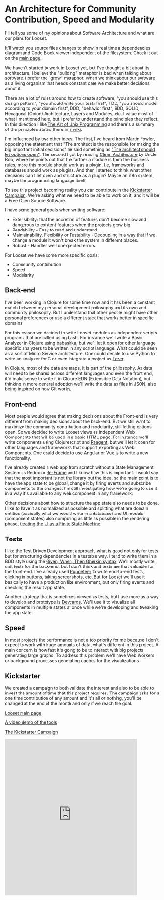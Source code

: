 # An Architecture for Community Contribution, Speed and Modularity
I'll tell you some of my opinions about Software Architecture and what are our plans for Looset.

It'll watch you source files changes to show in real time a dependencies diagram and Code Block viewer independent of the filesystem. Check it out on the [main page](https://jponline.github.io/looset-landing/).

We haven't started to work in Looset yet, but I've thought a bit about its architecture. I believe the "building" metaphor is bad when talking about software, I prefer the "grow" metaphor. When we think about our software as a living organism that needs constant care we make better decisions about it.

There are a lot of rules around how to create software, "you should use this design pattern", "you should write your tests first", TDD, "you should model according to your domain first", DDD, "behavior first", BDD, SOLID, Hexagonal (Onion) Architecture, Layers and Modules, etc. I value most of what I mentioned here, but I prefer to understand the principles they reflect. In this direction I like [The Art of Unix Programming](http://catb.org/~esr/writings/taoup/html/) and there's a summary of the principles stated there in [a wiki](https://en.wikipedia.org/wiki/Unix_philosophy#Eric_Raymond's_17_Unix_Rules).

I'm influenced by two other ideas: The first, I've heard from Martin Fowler, opposing the statement that "The architect is the responsible for making the big important initial decisions" he said something as ["The architect should let options open"](https://martinfowler.com/articles/oss-lockin.html). The second I got by reading [Clean Architecture](https://www.oreilly.com/library/view/clean-architecture-a/9780134494272/#toc) by Uncle Bob, where he points out that the farther a module is from the business rules, more this module should work as a plugin. I.e, frameworks and databases should work as plugins. And then I started to think what other decisions can I let open and structure as a plugin? Maybe an i18n system, maybe the programming language itself.

To see this project becoming reality you can contribute in the [Kickstarter Campaign](https://www.kickstarter.com/projects/looset-team/looset?ref=1i0fmm). We're asking what we need to be able to work on it, and it will be a Free Open Source Software.

I have some general goals when writing software:
- Extensibility: that the accretion of features don't become slow and dangerous to existent features when the projects grow big.
- Readability - Easy to read and understand.
- Maintainability, Flexibility or Testability - Decoupling in a way that if we change a module it won't break the system in different places.
- Robust - Handles well unexpected errors.

For Looset we have some more specific goals:
- Community contribution
- Speed
- Modularity

## Back-end
I've been working in Clojure for some time now and it has been a constant match between my personal development philosophy and its own and community philosophy. But I understand that other people might have other personal preferences or use a different stack that works better in specific domains.

For this reason we decided to write Looset modules as independent scripts programs that are called using bash. For instance we'll write a Basic Analyzer in Clojure using [babashka](https://github.com/borkdude/babashka), but we'll let it open for other language specific analyzers to be written in any script language. What could be seen as a sort of Micro Service architecture. One could decide to use Python to write an analyzer for C or even integrate a project as [Lezer](https://lezer.codemirror.net/).

In Clojure, most of the data are maps, it is part of the philosophy. As data will need to be shared across different languages and even the front end, it'd make sense to write it in Clojure EDN (Extensible Data Notation), but thinking in more general adoption we'll write the data as files in JSON, also being inspired on how Git works.

## Front-end
Most people would agree that making decisions about the Front-end is very different from making decisions about the back-end. But we still want to maximize the community contribution and modularity, still letting options open. So we decided to write Looset views as independent Web Components that will be used in a basic HTML page. For instance we'll write components using Clojurescript and [Reagent](https://reagent-project.github.io/), but we'll let it open for other languages and frameworks that support exporting as Web Components. One could decide to use Angular or Vue.js to write a new functionality.

I've already created a web app from scratch without a State Management System as Redux or [Re-Frame](http://day8.github.io/re-frame/) and I know how this is important. I would say that the most important is not the library but the idea, so the main point is to have the app state to be global, change it by firing events and subscribe components to the changes. I'm still investigating how we're going to use it in a way it's available to any web component in any framework.

Other decisions about how to structure the app state also needs to be done. I like to have it as normalized as possible and splitting what are domain entities (basically what we would write in a database) and UI models (component states) also computing as little as possible in the rendering phase, [treating the UI as a Finite State Machine](https://cognitect.com/blog/2017/5/22/restate-your-ui-using-state-machines-to-simplify-user-interface-development).

## Tests
I like the Test Driven Development approach, what is good not only for tests but for structuring dependencies in a testable way. I tend to write them in a BDD style using the [Given, When, Then Gherkin syntax](https://cucumber.io/docs/gherkin/reference/). We'll mostly write unit tests for the back-end, but I don't think unit tests are that valuable for the front-end. I've already used [Puppeteer](https://github.com/puppeteer/puppeteer) to write end-to-end tests, clicking in buttons, taking screenshots, etc. But for Looset we'll use it basically to have a production like environment, but only firing events and checking the result app state.

Another strategy that is sometimes viewed as tests, but I use more as a way to develop and prototype is [Devcards](https://github.com/bhauman/devcards). We'll use it to visualize all components in multiple states at once while we're developing and tweaking the app state.

## Speed
In most projects the performance is not a top priority for me because I don't expect to work with huge amounts of data, what's different in this project. A main concern is how fast it's going to be to interact with big projects generating large graphs. To address this problem we'll have Web Workers or background processes generating caches for the visualizations.

## Kickstarter
We created a campaign to both validate the interest and also to be able to invest the amount of time that this project requires. The campaign asks for a one time contribution of any amount and it's all or nothing, you'll be changed at the end of the month and only if we reach the goal.

[Looset main page](https://jponline.github.io/looset-landing)

[A video demo of the tools](https://youtu.be/x5mZcIVAPcg)

[The Kickstarter Campaign](https://www.kickstarter.com/projects/looset-team/looset?ref=1i0fmm)

<iframe src="https://www.kickstarter.com/projects/looset-team/looset/widget/card.html?v=2" width="430" height="510" frameborder="0" scrolling="no"></iframe>
